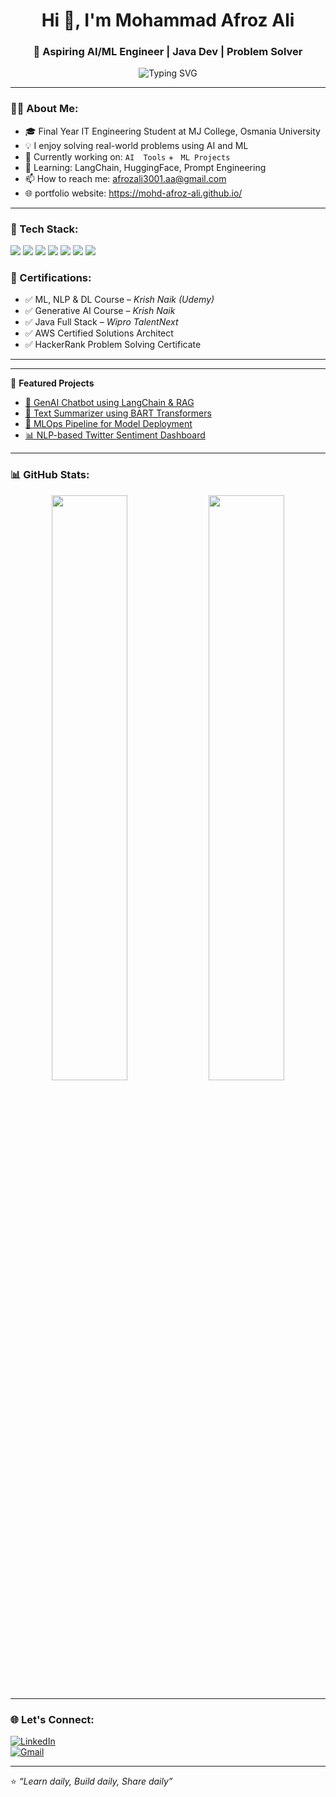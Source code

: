 <!-- Profile Header -->
<h1 align="center">Hi 👋, I'm Mohammad Afroz Ali</h1>
<h3 align="center">🚀 Aspiring AI/ML Engineer | Java Dev | Problem Solver</h3>

<p align="center">
  <img src="https://readme-typing-svg.demolab.com?font=Fira+Code&pause=1000&color=00F79E&width=435&lines=Passionate+AI+%7C+ML+%7C+DL+%7C+NLP+%7C+GenAI+Engineer;Building+AI-powered+projects;Problem+Solver+%7C+Open+Source+contribution;Let's+connect+%26+grow+together!" alt="Typing SVG" />
</p>

---

### 👨‍💻 About Me:
- 🎓 Final Year IT Engineering Student at MJ College, Osmania University  
- 💡 I enjoy solving real-world problems using AI and ML  
- 🧠 Currently working on: `AI  Tools` + ` ML Projects`  
- 🌱 Learning: LangChain, HuggingFace, Prompt Engineering 
- 📫 How to reach me: afrozali3001.aa@gmail.com  
- 🌐 portfolio website: https://mohd-afroz-ali.github.io/

---

### 💼 Tech Stack:
<p align="left">
  <img src="https://img.shields.io/badge/Java-%23007396?style=for-the-badge&logo=java&logoColor=white"/>
  <img src="https://img.shields.io/badge/Python-%2314354C?style=for-the-badge&logo=python&logoColor=white"/>
  <img src="https://img.shields.io/badge/TensorFlow-%23FF6F00?style=for-the-badge&logo=tensorflow&logoColor=white"/>
  <img src="https://img.shields.io/badge/PyTorch-%23EE4C2C?style=for-the-badge&logo=pytorch&logoColor=white"/>
  <img src="https://img.shields.io/badge/HuggingFace-%23FFD21F?style=for-the-badge&logo=huggingface&logoColor=black"/>
  <img src="https://img.shields.io/badge/OpenCV-%23004885?style=for-the-badge&logo=opencv&logoColor=white"/>
  <img src="https://img.shields.io/badge/MediaPipe-%2300A67E?style=for-the-badge"/>
</p>



### 📜 Certifications:
- ✅ ML, NLP & DL Course – *Krish Naik (Udemy)*  
- ✅ Generative AI Course – *Krish Naik*  
- ✅ Java Full Stack – *Wipro TalentNext*  
- ✅ AWS Certified Solutions Architect  
- ✅ HackerRank Problem Solving Certificate  

---

---

📌 **Featured Projects**

- [🧠 GenAI Chatbot using LangChain & RAG](#)  
- [📄 Text Summarizer using BART Transformers](#)  
- [🔁 MLOps Pipeline for Model Deployment](#)  
- [📊 NLP-based Twitter Sentiment Dashboard](#)  

---

### 📊 GitHub Stats:

<p align="center">
  <img src="https://github-readme-stats.vercel.app/api?username=YourGitHubUsername&show_icons=true&theme=tokyonight" width="49%"/>
  <img src="https://github-readme-streak-stats.herokuapp.com/?user=YourGitHubUsername&theme=tokyonight" width="49%"/>
</p>

---

### 🌐 Let's Connect:
[![LinkedIn](https://img.shields.io/badge/LinkedIn-blue?style=for-the-badge&logo=linkedin&logoColor=white)](https://linkedin.com/in/mohd-afroz-ali)  
[![Gmail](https://img.shields.io/badge/Gmail-red?style=for-the-badge&logo=gmail&logoColor=white)](mailto:afrozali3001.aa@gmail.com)

---

⭐ _“Learn daily, Build daily, Share daily”_
